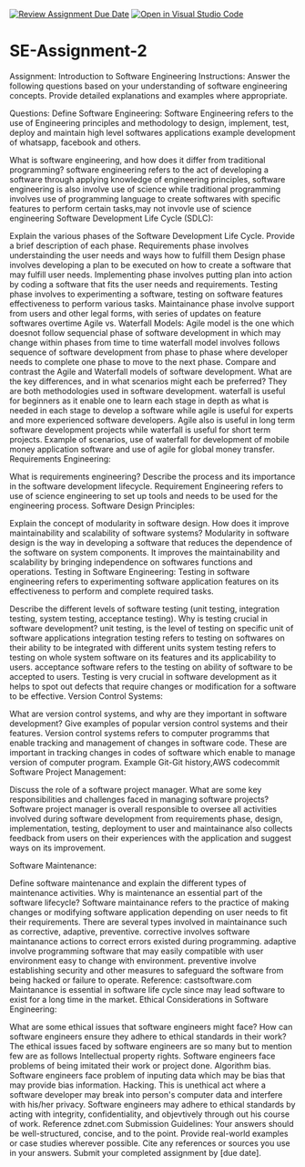 [![Review Assignment Due Date](https://classroom.github.com/assets/deadline-readme-button-24ddc0f5d75046c5622901739e7c5dd533143b0c8e959d652212380cedb1ea36.svg)](https://classroom.github.com/a/-ucQIGTc)
[![Open in Visual Studio Code](https://classroom.github.com/assets/open-in-vscode-718a45dd9cf7e7f842a935f5ebbe5719a5e09af4491e668f4dbf3b35d5cca122.svg)](https://classroom.github.com/online_ide?assignment_repo_id=15235702&assignment_repo_type=AssignmentRepo)
# SE-Assignment-2
Assignment: Introduction to Software Engineering
Instructions:
Answer the following questions based on your understanding of software engineering concepts. Provide detailed explanations and examples where appropriate.

Questions:
Define Software Engineering: Software Engineering refers to the use of Engineering principles and methodology to design, implement, test, deploy and maintain high level softwares applications example development of whatsapp, facebook and others. 

What is software engineering, and how does it differ from traditional programming?
software engineering refers to the act of developing a software through applying knowledge of engineering principles, software engineering is also involve use of science while traditional programming involves use of programming language to create softwares with specific features to perform certain tasks,may not invovle use of science engineering 
Software Development Life Cycle (SDLC):

Explain the various phases of the Software Development Life Cycle. Provide a brief description of each phase.
Requirements phase involves understainding the user needs and ways how to fulfill them
Design phase involves developing a plan to be executed on how to create a software that may fulfill user needs. 
Implementing phase involves putting plan into action by coding a software that fits the user needs and requirements.
Testing phase involves to experimenting a software, testing on software features effectiveness to perform various tasks. 
Maintainance phase involve support from users and other legal forms, with series of updates on feature softwares overtime
Agile vs. Waterfall Models:
Agile model is the one which doesnot follow sequencial phase of software development in which may change within phases from time to time waterfall model involves follows sequence of software development from phase to phase where developer needs to complete one phase to move to the next phase. 
Compare and contrast the Agile and Waterfall models of software development. What are the key differences, and in what scenarios might each be preferred?
They are both methodologies used in software development. waterfall is useful for beginners as it enable one to learn each stage in depth as what is needed in each stage to develop a software while agile is useful for experts and more experienced software developers. Agile also is useful in long term software development projects while waterfall is useful for short term projects. Example of scenarios, use of waterfall for development of mobile money application software and use of agile for global money transfer. 
Requirements Engineering:

What is requirements engineering? Describe the process and its importance in the software development lifecycle.
Requirement Engineering refers to use of science engineering to set up tools and needs to be used for the engineering process. 
Software Design Principles:

Explain the concept of modularity in software design. How does it improve maintainability and scalability of software systems?
Modularity in software design is the way in developing a software that reduces the dependence of the software on system components. It improves the maintainability and scalability by bringing independence on softwares functions and operations. 
Testing in Software Engineering: 
Testing in software engineering refers to experimenting software application features on its effectiveness to perform and complete required tasks. 

Describe the different levels of software testing (unit testing, integration testing, system testing, acceptance testing). Why is testing crucial in software development?
unit testing, is the level of testing on specific unit of software applications
integration testing refers to testing on softwares on their ability to be integrated with different units
system testing refers to testing on whole system software on its features and its applicability to users. 
acceptance software refers to the testing on ability of software to be accepted to users. Testing is very crucial in software development as it helps to spot out defects that require changes or modification for a software to be effective. 
Version Control Systems:

What are version control systems, and why are they important in software development? Give examples of popular version control systems and their features.
Version control systems refers to computer programms that enable tracking and management of changes in software code. These are important in tracking changes in codes of software which enable to manage version of computer program. Example Git-Git history,AWS codecommit 
Software Project Management:

Discuss the role of a software project manager. What are some key responsibilities and challenges faced in managing software projects?
Software project manager is overall responsible to oversee all activities involved during software development from requirements phase, design, implementation, testing, deployment to user and  maintainance also collects feedback from users on their experiences with the application and suggest ways on its improvement.

Software Maintenance:

Define software maintenance and explain the different types of maintenance activities. Why is maintenance an essential part of the software lifecycle?
Software maintainance refers to the practice of making changes or modifying software application depending on user needs to fit their requirements. There are several types involved in maintainance such as corrective, adaptive, preventive. 
corrective involves software maintanance actions to correct errors existed during programming. 
adaptive involve programming software that may easily compatible with user environment easy to change with environment. 
preventive involve establishing security and other measures to safeguard the software from being hacked or failure to operate. Reference: castsoftware.com
Maintanance is essential in software life cycle since may lead software to exist for a long time in the market. 
Ethical Considerations in Software Engineering:

What are some ethical issues that software engineers might face? How can software engineers ensure they adhere to ethical standards in their work?
The ethical issues faced by software engineers are so many but to mention few are as follows
Intellectual property rights. Software engineers face problems of being imitated their work or project done. 
Algorithm bias. Software engineers face problem of inputing data which may be bias that may provide bias information. 
Hacking. This is unethical act where a software developer may break into person's computer data and interfere with his/her privacy. Software engineers may adhere to ethical standards by acting with integrity, confidentiality, and objevtively through out his course of work. 
Reference zdnet.com
Submission Guidelines:
Your answers should be well-structured, concise, and to the point.
Provide real-world examples or case studies wherever possible.
Cite any references or sources you use in your answers.
Submit your completed assignment by [due date].
